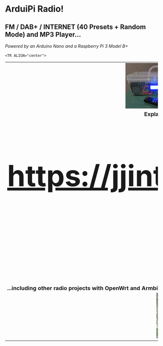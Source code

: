 # ArduiPi Radio!
## FM / DAB+ / INTERNET (40 Presets + Random Mode) and MP3 Player...
<I>Powered by an Arduino Nano and a Raspberry Pi 3 Model B+</I>
<TABLE BORDER=0 CELLSPACING=15 CELLPADDING=15>
    <TR ALIGN="center">
        <TD>
            <A HREF="https://jjintokyo.github.io"><IMG SRC="pix/ArduiPi Radio! [ CLEAR ].jpg" ALT="ArduiPi Radio! [ CLEAR ]" WIDTH=200 HEIGHT=150 BORDER=0></A>
            <A HREF="https://jjintokyo.github.io"><IMG SRC="pix/ArduiPi Radio! [ LEGO ].jpg" ALT="ArduiPi Radio! [ LEGO ]" WIDTH=200 HEIGHT=150 BORDER=0></A>
        </TD>
    </TR>
    <TR ALIGN="center">
        <TD>
            <FONT SIZE=4><B>Explanations, pictures & videos:<BR>
            <A HREF="https://jjintokyo.github.io"><FONT SIZE=7 COLOR="Blue"><H1>https://jjintokyo.github.io</A><BR><BR>:-)</H1></B>
        </TD>
    </TR>


    <TR ALIGN="center">
 <TD>
<FONT SIZE=4><B>...including other radio projects with OpenWrt and Armbian...</B>
</TD>
</TR>

<TR ALIGN="center">
<TD>
<A HREF="https://jjintokyo.github.io"><IMG SRC="pix/Which one do you prefer (small).jpg" ALT="Which one do you prefer?" WIDTH=200 HEIGHT=150 BORDER=0></A>
</TD>
</TR>

</TABLE>